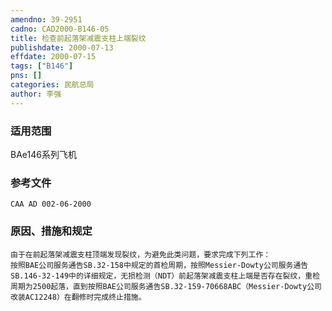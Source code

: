 ```yaml
---
amendno: 39-2951  
cadno: CAD2000-B146-05  
title: 检查前起落架减震支柱上端裂纹  
publishdate: 2000-07-13  
effdate: 2000-07-15  
tags: ["B146"]  
pns: []  
categories: 民航总局  
author: 李强  
---
```

  
### 适用范围  
BAe146系列飞机  
  
<!--more-->  
### 参考文件  
    CAA AD 002-06-2000  
  
### 原因、措施和规定  
    由于在前起落架减震支柱顶端发现裂纹，为避免此类问题，要求完成下列工作：  
    按照BAE公司服务通告SB.32-158中规定的首检周期，按照Messier-Dowty公司服务通告SB.146-32-149中的详细规定，无损检测（NDT）前起落架减震支柱上端是否存在裂纹，重检周期为2500起落，直到按照BAE公司服务通告SB.32-159-70668ABC（Messier-Dowty公司改装AC12248）在翻修时完成终止措施。  
